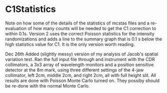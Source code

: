 # C1Statistics
Note on how some of the details of the statistics of mcstas files and a re-evaluation of how many 
counts will be needed to get the C1 correction to within 0.1s.
Version 2 uses the correct Poisson statistics for the intensity randomizations and adds a line to the summary
graph that is 0.1 s below the high statistics value for C1. It is the only version worth reading.

Dec 26th Added (slightly messy) version of my analysis of Jacob's spatial variation test. Ran 
the full input file through and instrument with the CDR collimators, a 3x3 array of wavelength monitors
and a position sensitive detector at the 8m mark, using three different settings of the 4-jaw
collimator, left 2cm, middle 2cm, and right 2cm, all with full height slit. All results are done
with Poisson Monte Carlo turned on. They possiby should be re-done with the normal Monte Carlo.
